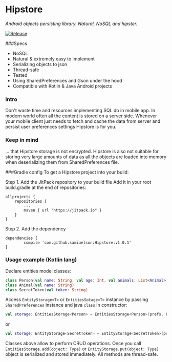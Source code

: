 # Hipstore
_Android objects persisting library. Natural, NoSQL and hipster._

[![Release](https://jitpack.io/v/samiuelson/Hipstore.svg?style=flat-square)](https://jitpack.io/#samiuelson/Hipstore)

###Specs
* NoSQL
* Natural & extremely easy to implement
* Serializing objects to json
* Thread-safe
* Tested
* Using SharedPreferences and Gson under the hood
* Compatible with Kotlin & Java Android projects

### Intro
Don't waste time and resources implementing SQL db in mobile app.
In modern world often all the content is stored on a server side.
Whenever your mobile client just needs to fetch and cache the data from server and persist user preferences settings Hipstore is for you.

### Keep in mind
... that Hipstore storage is not encrypted. Hipstore is also not suitable for storing very large amounts of data as all the objects are loaded into memory when deserializing them from SharedPreferences file. 

###Gradle config
To get a Hipstore project into your build:

Step 1. Add the JitPack repository to your build file
Add it in your root build.gradle at the end of repositories:

	allprojects {
		repositories {
			...
			maven { url "https://jitpack.io" }
		}
	}
Step 2. Add the dependency

	dependencies {
	        compile 'com.github.samiuelson:Hipstore:v1.0.1'
	}

### Usage example (Kotlin lang)
Declare entities model classes:
```kotlin
class Person(val name: String, val age: Int, val animals: List<Animal>)
class Animal(val name: String)
class SecretToken(val token: String)
```
Access `EntityStorage<T>` or `EntitiesSotage<T>` instance by passing  `SharedPreferences` instance and java `class` in constructor:
```kotlin
val storage: EntitiesStorage<Person> = EntitiesStorage<Person>(prefs, Person::class.java) // for multiple instances storage
```
or
```kotlin
val storage: EntityStorage<SecretToken> = EntityStorage<SecretToken>(prefs, SecretToken::class.java) // for single instance object storage
```
Classes above allow to perform CRUD operations.
Once you call `EntitiesStorage.add(object: Type)` or `EntityStorage.put(object: Type)` object is serialized and stored immediately.
All methods are thread-safe.
